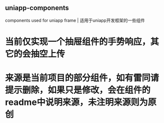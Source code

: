 ## uniapp-components
components used for uniapp frame | 适用于uniapp开发框架的一些组件

# 当前仅实现一个抽屉组件的手势响应，其它的会抽空上传
# 来源是当前项目的部分组件，如有雷同请提示删除，如果只是修改，会在组件的readme中说明来源，未注明来源则为原创
